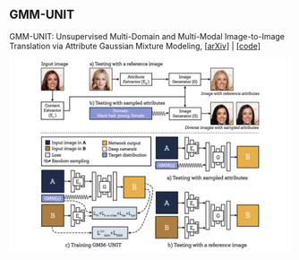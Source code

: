 ## GMM-UNIT

GMM-UNIT: Unsupervised Multi-Domain and Multi-Modal Image-to-Image Translation via Attribute Gaussian Mixture Modeling, [[arXiv]](https://arxiv.org/abs/2003.06788) | [[code]](https://github.com/yhlleo/GMM-UNIT)

![](./figures/framework.png)
